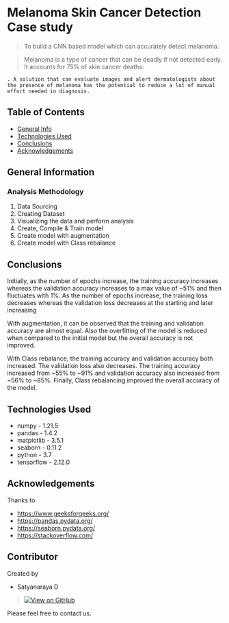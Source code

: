 # Melanoma Skin Cancer Detection Case study
> To build a CNN based model which can accurately detect melanoma.

> Melanoma is a type of cancer that can be deadly if not detected early. It accounts for 75% of skin cancer deaths:

    . A solution that can evaluate images and alert dermatologists about the presence of melanoma has the potential to reduce a lot of manual effort needed in diagnosis.



## Table of Contents
* [General Info](#general-information)
* [Technologies Used](#technologies-used)
* [Conclusions](#conclusions)
* [Acknowledgements](#acknowledgements)

<!-- You can include any other section that is pertinent to your problem -->

## General Information
### Analysis Methodology
1. Data Sourcing
2. Creating Dataset
3. Visualizing the data and perform analysis
4. Create, Compile & Train model
5. Create model with augmentation
6. Create model with Class rebalance

<!-- You don't have to answer all the questions - just the ones relevant to your project. -->

## Conclusions
Initially, as the number of epochs increase, the training accuracy increases whereas the validation accuracy increases to a max value of ~51% and then fluctuates with 1%. As the number of epochs increase, the training loss decreases whereas the validation loss decreases at the starting and later increasing

With augmentation, it can be observed that the training and validation accuracy are almost equal. Also the overfitting of the model is reduced when compared to the initial model but the overall accuracy is not improved.

With Class rebalance, the training accuracy and validation accuracy both increased. The validation loss also decreases. The training accuracy increased from ~55% to ~91% and validation accuracy also increased from ~56% to ~85%. Finally, Class rebalancing improved the overall accuracy of the model.


<!-- You don't have to answer all the questions - just the ones relevant to your project. -->


## Technologies Used
- numpy - 1.21.5
- pandas - 1.4.2
- matplotlib - 3.5.1
- seaborn - 0.11.2
- python - 3.7
- tensorflow - 2.12.0

<!-- As the libraries versions keep on changing, it is recommended to mention the version of library used in this project -->

## Acknowledgements
Thanks to
- https://www.geeksforgeeks.org/
- https://pandas.pydata.org/
- https://seaborn.pydata.org/
- https://stackoverflow.com/


## Contributor
Created by 
- Satyanaraya D
> [![View on GitHub](https://img.shields.io/badge/GitHub-View_on_GitHub-blue?logo=GitHub)](https://github.com/dtsatyam) 

Please feel free to contact us.

<!-- Optional -->
<!-- ## License -->
<!-- This project is open source and available under the [... License](). -->

<!-- You don't have to include all sections - just the one's relevant to your project -->